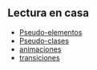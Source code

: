 ## Lectura en casa
- [Pseudo-elementos](https://developer.mozilla.org/en-US/docs/Web/CSS/Pseudo-elements)
- [Pseudo-clases](https://developer.mozilla.org/en-US/docs/Web/CSS/Pseudo-classes)
- [animaciones](w3schools.com/css/css3_animations.asp)
- [transiciones](w3schools.com/css/css3_transitions.asp)